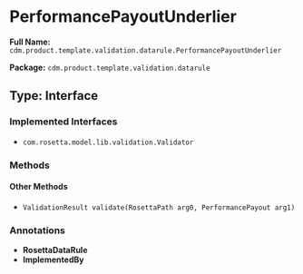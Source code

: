 # PerformancePayoutUnderlier

**Full Name:** `cdm.product.template.validation.datarule.PerformancePayoutUnderlier`

**Package:** `cdm.product.template.validation.datarule`

## Type: Interface

### Implemented Interfaces

- `com.rosetta.model.lib.validation.Validator`

### Methods

#### Other Methods

- `ValidationResult validate(RosettaPath arg0, PerformancePayout arg1)`

### Annotations

- **RosettaDataRule**
- **ImplementedBy**

